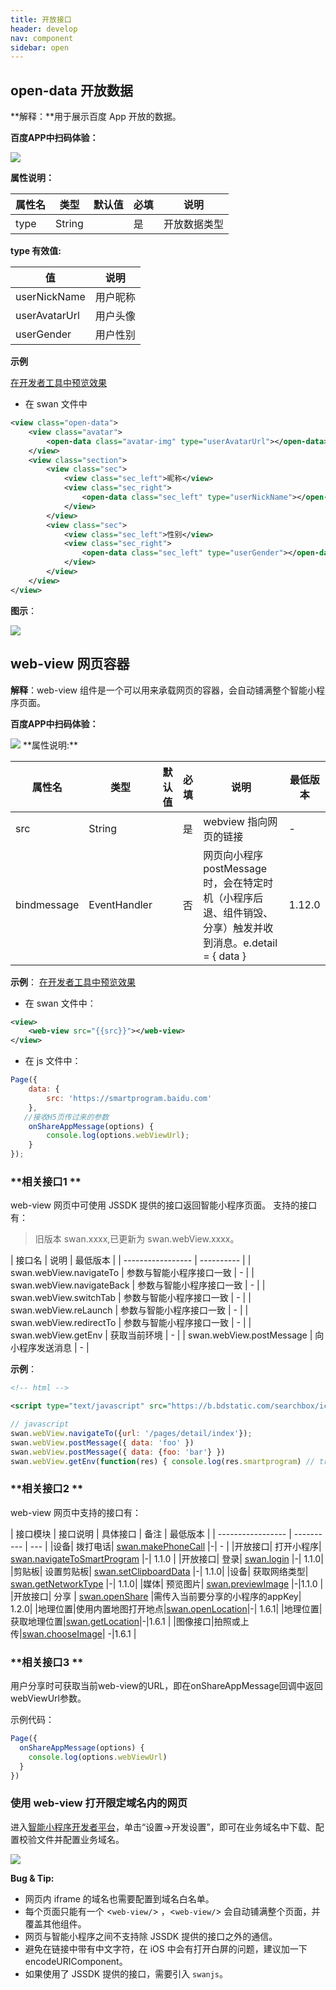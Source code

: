 ```yaml
---
title: 开放接口
header: develop
nav: component
sidebar: open
---
```



## open-data 开放数据

**解释：**用于展示百度 App 开放的数据。


**百度APP中扫码体验：**

<img src="https://b.bdstatic.com/miniapp/assets/images/doc_demo/open-data.png"  class="demo-qrcode-image" />

**属性说明：**


| 属性名 | 类型     | 默认值  | 必填 |说明              |
| --- | ------ | ---- | --------------- |---- |
| type | String | | 是 |开放数据类型 |

**type 有效值:**

| 值 | 说明 |
|--- |----- |
| userNickName | 用户昵称 |
| userAvatarUrl | 用户头像 |
| userGender | 用户性别 |

**示例**

<a href="swanide://fragment/e98cfa76e01e4b38ab712a7942c6b32b1565510599988" title="在开发者工具中预览效果" target="_self">在开发者工具中预览效果</a>

* 在 swan 文件中

```xml
<view class="open-data">
    <view class="avatar">
        <open-data class="avatar-img" type="userAvatarUrl"></open-data>
    </view>
    <view class="section">
        <view class="sec">
            <view class="sec_left">昵称</view>
            <view class="sec_right">
                <open-data class="sec_left" type="userNickName"></open-data>
            </view>
        </view>
        <view class="sec">
            <view class="sec_left">性别</view>
            <view class="sec_right">
                <open-data class="sec_left" type="userGender"></open-data>
            </view>
        </view>
    </view>
</view>
```

**图示**：

<div class="m-doc-custom-examples">
    <div class="m-doc-custom-examples-correct">
        <img src="../../../img/component/open-data.png">
    </div>
    <div class="m-doc-custom-examples-correct">
        <img src="">
    </div>
    <div class="m-doc-custom-examples-correct">
        <img src="">
    </div>
</div>




## web-view 网页容器

**解释**：web-view 组件是一个可以用来承载网页的容器，会自动铺满整个智能小程序页面。

**百度APP中扫码体验：**

<img src="https://b.bdstatic.com/miniapp/assets/images/doc_demo/web-view.png"  class="demo-qrcode-image" />
**属性说明:**

| 属性名 | 类型     | 默认值  |必填| 说明 | 最低版本              |
| --- | ------ | ---- | ---- |---- |---- |
| src | String |  | 是 |webview 指向网页的链接 |-|
|bindmessage|EventHandler| | 否 |网页向小程序 postMessage 时，会在特定时机（小程序后退、组件销毁、分享）触发并收到消息。e.detail = { data }|1.12.0|


**示例**：
<a href="swanide://fragment/a72d09c94460f8960e5003020b7ba9fc1565510747924" title="在开发者工具中预览效果" target="_self">在开发者工具中预览效果</a>

* 在 swan 文件中：

```xml
<view>
    <web-view src="{{src}}"></web-view>
</view>

```
* 在 js 文件中：

```js
Page({
    data: {
        src: 'https://smartprogram.baidu.com'
    },
   //接收H5页传过来的参数
    onShareAppMessage(options) {
        console.log(options.webViewUrl);
    }
});
```

### **相关接口1 **

web-view 网页中可使用 JSSDK 提供的接口返回智能小程序页面。 支持的接口有：

> 旧版本 swan.xxxx,已更新为 swan.webView.xxxx。

| 接口名               | 说明         | 最低版本 |
| ----------------- | ---------- | 
| swan.webView.navigateTo   | 参数与智能小程序接口一致 | - |
| swan.webView.navigateBack | 参数与智能小程序接口一致 | - |
| swan.webView.switchTab    | 参数与智能小程序接口一致 | - |
| swan.webView.reLaunch     | 参数与智能小程序接口一致 | - |
| swan.webView.redirectTo   | 参数与智能小程序接口一致 | - |
| swan.webView.getEnv   | 获取当前环境 | - |
| swan.webView.postMessage   | 向小程序发送消息 | - |

**示例**：

```xml
<!-- html -->

<script type="text/javascript" src="https://b.bdstatic.com/searchbox/icms/searchbox/js/swan-2.0.12.js"></script>
```

```javascript
// javascript
swan.webView.navigateTo({url: '/pages/detail/index'});
swan.webView.postMessage({ data: 'foo' })
swan.webView.postMessage({ data: {foo: 'bar'} })
swan.webView.getEnv(function(res) { console.log(res.smartprogram) // true })
```


### **相关接口2 **

web-view 网页中支持的接口有：


| 接口模块               | 接口说明         | 具体接口  | 备注 | 最低版本 |
| ----------------- | ---------- | --- |
|设备| 拨打电话| <a href="https://smartprogram.baidu.com/docs/develop/api/device_call/#makePhoneCall/">swan.makePhoneCall</a> |-| - |
|开放接口| 打开小程序| <a href="https://smartprogram.baidu.com/docs/develop/api/open_smartprogram/#navigateToSmartProgram/">swan.navigateToSmartProgram</a> |-| 1.1.0 |
|开放接口| 登录| <a href="https://smartprogram.baidu.com/docs/develop/api/open_log/#login/">swan.login</a> |-| 1.1.0|
|剪贴板| 设置剪贴板| <a href="https://smartprogram.baidu.com/docs/develop/api/device_clipboard/#setClipboardData/">swan.setClipboardData</a> |-| 1.1.0|
|设备| 获取网络类型| <a href="https://smartprogram.baidu.com/docs/develop/api/device_network/#getNetworkType/">swan.getNetworkType</a> |-| 1.1.0|
|媒体| 预览图片| <a href="https://smartprogram.baidu.com/docs/develop/api/media_image/#previewImage/">swan.previewImage</a> |-|1.1.0 |
|开放接口| 分享 | <a href="https://smartprogram.baidu.com/docs/develop/api/open_share/#openShare/">swan.openShare</a> |需传入当前要分享的小程序的appKey| 1.2.0|
|地理位置|使用内置地图打开地点|<a href="https://smartprogram.baidu.com/docs/develop/api/location_open/">swan.openLocation</a>|-| 1.6.1|
|地理位置|获取地理位置|<a href="https://smartprogram.baidu.com/docs/develop/api/location_get/#getLocation/">swan.getLocation<a>|-|1.6.1 |
|图像接口|拍照或上传|<a href="https://smartprogram.baidu.com/docs/develop/api/media_image/#chooseImage/">swan.chooseImage</a>| -|1.6.1 |

### **相关接口3 **

用户分享时可获取当前web-view的URL，即在onShareAppMessage回调中返回webViewUrl参数。

示例代码：

```javascript
Page({
  onShareAppMessage(options) {
    console.log(options.webViewUrl)
  }
})
```



### 使用 web-view 打开限定域名内的网页

进入<a href="https://smartprogram.baidu.com/developer/index.html">智能小程序开发者平台</a>，单击“设置->开发设置”，即可在业务域名中下载、配置校验文件并配置业务域名。


<div class="m-doc-custom-examples">
    <div class="m-doc-custom-examples-correct">
        <img src="../../../img/component/webview.png">
    </div>
    <div class="m-doc-custom-examples-correct">
        <img src=" ">
    </div>
    <div class="m-doc-custom-examples-correct">
        <img src=" ">
    </div>
</div>

**Bug & Tip:**

* 网页内 iframe 的域名也需要配置到域名白名单。
* 每个页面只能有一个 <`web-view/`> ，<`web-view/`> 会自动铺满整个页面，并覆盖其他组件。
* 网页与智能小程序之间不支持除 JSSDK 提供的接口之外的通信。
* 避免在链接中带有中文字符，在 iOS 中会有打开白屏的问题，建议加一下 encodeURIComponent。
* 如果使用了 JSSDK 提供的接口，需要引入 `swanjs`。
